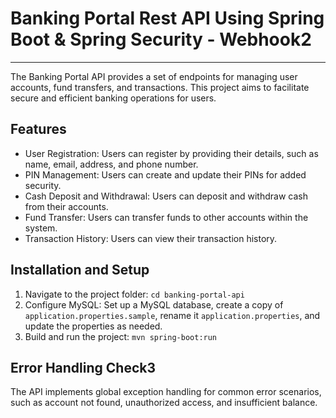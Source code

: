 # Banking Portal Rest API Using Spring Boot & Spring Security - Webhook2

***

The Banking Portal API provides a set of endpoints for managing user accounts, fund transfers, and transactions. This project aims to facilitate secure and efficient banking operations for users.

## Features

- User Registration: Users can register by providing their details, such as name, email, address, and phone number.
- PIN Management: Users can create and update their PINs for added security.
- Cash Deposit and Withdrawal: Users can deposit and withdraw cash from their accounts.
- Fund Transfer: Users can transfer funds to other accounts within the system.
- Transaction History: Users can view their transaction history.

## Installation and Setup

1. Navigate to the project folder: `cd banking-portal-api`
2. Configure MySQL: Set up a MySQL database, create a copy of `application.properties.sample`, rename it `application.properties`, and update the properties as needed.
3. Build and run the project: `mvn spring-boot:run`


## Error Handling Check3

The API implements global exception handling for common error scenarios, such as account not found, unauthorized access, and insufficient balance.
